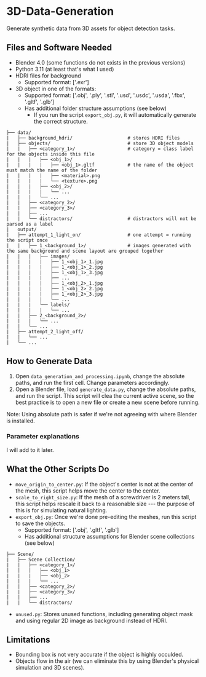 # 3D-Data-Generation

Generate synthetic data from 3D assets for object detection tasks.

## Files and Software Needed

- Blender 4.0 (some functions do not exists in the previous versions)
- Python 3.11 (at least that's what I used)
- HDRI files for background
    - Supported format: ['.exr']
- 3D object in one of the formats:
    - Supported format: ['.obj', '.ply', '.stl', '.usd', '.usdc', '.usda', '.fbx', '.gltf', '.glb']
    - Has additional folder structure assumptions (see below)
        - If you run the script ```export_obj.py```, it will automatically generate the correct structure.

```
├── data/                            
|   ├── background_hdri/                    # stores HDRI files
|   ├── objects/                            # store 3D object models
|   |   ├── <category_1>/                   # category = class label for the objects inside this file
|   |   |   ├── <obj_1>/
|   |   |   |   ├── <obj_1>.gltf            # the name of the object must match the name of the folder
|   |   |   |   ├── <material>.png
|   |   |   |   └── <texture>.png
|   |   |   ├── <obj_2>/
|   |   |   |   └── ...
|   |   |   └── ...
|   |   ├── <category_2>/
|   |   ├── <category_3>/
|   |   ├── ...
|   |   └── distractors/                    # distractors will not be parsed as a label
|   output/   
|   ├── attempt_1_light_on/                 # one attempt = running the script once
|   |   ├── 1_<background_1>/               # images generated with the same background and scene layout are grouped together
|   |   |   ├── images/
|   |   |   |   ├── 1_<obj_1>_1.jpg
|   |   |   |   ├── 1_<obj_1>_2.jpg
|   |   |   |   ├── 1_<obj_1>_3.jpg
|   |   |   |   ├── ...
|   |   |   |   ├── 1_<obj_2>_1.jpg
|   |   |   |   ├── 1_<obj_2>_2.jpg
|   |   |   |   ├── 1_<obj_2>_3.jpg
|   |   |   |   └── ...
|   |   |   └── labels/
|   |   |   |   └── ...
|   |   ├── 2_<background_2>/
|   |   |   └── ...
|   |   └── ...
|   ├── attempt_2_light_off/
|   |   └── ...
|   └── ... 
```

## How to Generate Data

1. Open ```data_generation_and_processing.ipynb```, change the absolute paths, and run the first cell. Change parameters accordingly.
2. Open a Blender file, load ```generate_data.py```, change the absolute paths, and run the script. This script will clea the current active scene, so the best practice is to open a new file or create a new scene before running.

Note: Using absolute path is safer if we're not agreeing with where Blender is installed.

### Parameter explanations

I will add to it later.

## What the Other Scripts Do

- ```move_origin_to_center.py```: If the object's center is not at the center of the mesh, this script helps move the center to the center.
- ```scale_to_right_size.py```: If the mesh of a screwdriver is 2 meters tall, this script helps rescale it back to a reasonable size --- the purpose of this is for simulating natural lighting.
- ```export_obj.py```: Once we're done pre-editing the meshes, run this script to save the objects.
    - Supported format: ['.obj', '.gltf', '.glb']
    - Has additional structure assumptions for Blender scene collections (see below)
```
├── Scene/                            
|   ├── Scene Collection/
|   |   ├── <category_1>/
|   |   |   ├── <obj_1>
|   |   |   ├── <obj_2>
|   |   |   └── ...
|   |   ├── <category_2>/
|   |   ├── <category_3>/
|   |   ├── ...
|   |   └── distractors/
```
- ```unused.py```: Stores unused functions, including generating object mask and using regular 2D image as background instead of HDRI.

## Limitations

- Bounding box is not very accurate if the object is highly occulded.
- Objects flow in the air (we can eliminate this by using Blender's physical simulation and 3D scenes).